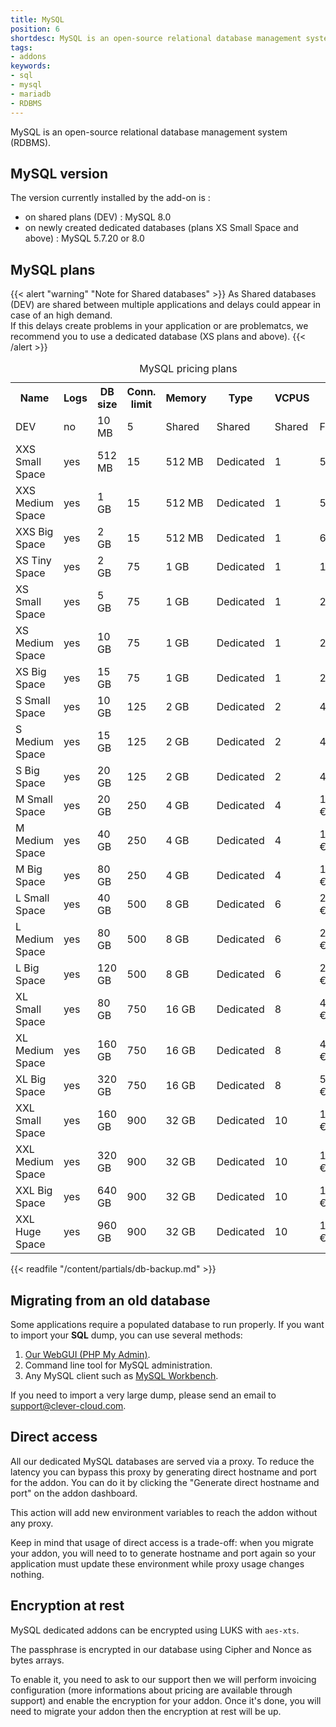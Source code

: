 ```yaml
---
title: MySQL
position: 6
shortdesc: MySQL is an open-source relational database management system (RDBMS).
tags:
- addons
keywords:
- sql
- mysql
- mariadb
- RDBMS
---
```


MySQL is an open-source relational database management system (RDBMS).

## MySQL version

The version currently installed by the add-on is :

- on shared plans (DEV) : MySQL 8.0
- on newly created dedicated databases (plans XS Small Space and above) : MySQL 5.7.20 or 8.0

## MySQL plans

{{< alert "warning" "Note for Shared databases" >}}
    As Shared databases (DEV) are shared between multiple applications and delays could appear in case of
  an high demand.<br />
  If this delays create problems in your application or are problematcs, we recommend you to use a dedicated database
  (XS plans and above).
{{< /alert >}}


<table class="table table-bordered table-striped dataTable"><caption>MySQL pricing plans</caption>
<tr>
<th>Name</th>
<th>Logs</th>
<th>DB size</th>
<th>Conn. limit</th>
<th>Memory</th>
<th>Type</th>
<th>VCPUS</th>
<th>Price /mo</th>
</tr>
<tr>
<td class="cc-col__price"><span class="label cc-label__price label-info">DEV</span></td>
<td>no</td>
<td>10 MB</td>
<td>5</td>
<td>Shared</td>
<td>Shared</td>
<td>Shared</td>
<td>Free</td>
</tr>
<tr>
<td class="cc-col__price"><span class="label cc-label__price label-info">XXS Small Space</span></td>
<td>yes</td>
<td>512 MB</td>
<td>15</td>
<td>512 MB</td>
<td>Dedicated</td>
<td>1</td>
<td>5.00 €</td>
</tr>
<tr>
<td class="cc-col__price"><span class="label cc-label__price label-info">XXS Medium Space</span></td>
<td>yes</td>
<td>1 GB</td>
<td>15</td>
<td>512 MB</td>
<td>Dedicated</td>
<td>1</td>
<td>5.90 €</td>
</tr>
<tr>
<td class="cc-col__price"><span class="label cc-label__price label-info">XXS Big Space</span></td>
<td>yes</td>
<td>2 GB</td>
<td>15</td>
<td>512 MB</td>
<td>Dedicated</td>
<td>1</td>
<td>6.80 €</td>
</tr>
<tr>
<td class="cc-col__price"><span class="label cc-label__price label-info">XS Tiny Space</span></td>
<td>yes</td>
<td>2 GB</td>
<td>75</td>
<td>1 GB</td>
<td>Dedicated</td>
<td>1</td>
<td>13.00 €</td>
</tr>
<td class="cc-col__price"><span class="label cc-label__price label-info">XS Small Space</span></td>
<td>yes</td>
<td>5 GB</td>
<td>75</td>
<td>1 GB</td>
<td>Dedicated</td>
<td>1</td>
<td>22.00 €</td>
</tr>
<tr>
<td class="cc-col__price"><span class="label cc-label__price label-info">XS Medium Space</span></td>
<td>yes</td>
<td>10 GB</td>
<td>75</td>
<td>1 GB</td>
<td>Dedicated</td>
<td>1</td>
<td>24.50 €</td>
</tr>
<tr>
<td class="cc-col__price"><span class="label cc-label__price label-info">XS Big Space</span></td>
<td>yes</td>
<td>15 GB</td>
<td>75</td>
<td>1 GB</td>
<td>Dedicated</td>
<td>1</td>
<td>27.00 €</td>
</tr>
<tr>
<td class="cc-col__price"><span class="label cc-label__price label-info">S Small Space</span></td>
<td>yes</td>
<td>10 GB</td>
<td>125</td>
<td>2 GB</td>
<td>Dedicated</td>
<td>2</td>
<td>44.00 €</td>
</tr>
<tr>
<td class="cc-col__price"><span class="label cc-label__price label-info">S Medium Space</span></td>
<td>yes</td>
<td>15 GB</td>
<td>125</td>
<td>2 GB</td>
<td>Dedicated</td>
<td>2</td>
<td>46.50 €</td>
</tr>
<tr>
<td class="cc-col__price"><span class="label cc-label__price label-info">S Big Space</span></td>
<td>yes</td>
<td>20 GB</td>
<td>125</td>
<td>2 GB</td>
<td>Dedicated</td>
<td>2</td>
<td>49.00 €</td>
</tr>
<tr>
<td class="cc-col__price"><span class="label cc-label__price label-info">M Small Space</span></td>
<td>yes</td>
<td>20 GB</td>
<td>250</td>
<td>4 GB</td>
<td>Dedicated</td>
<td>4</td>
<td>103.00 €</td>
</tr>
<tr>
<td class="cc-col__price"><span class="label cc-label__price label-info">M Medium Space</span></td>
<td>yes</td>
<td>40 GB</td>
<td>250</td>
<td>4 GB</td>
<td>Dedicated</td>
<td>4</td>
<td>113.60 €</td>
</tr>
<tr>
<td class="cc-col__price"><span class="label cc-label__price label-info">M Big Space</span></td>
<td>yes</td>
<td>80 GB</td>
<td>250</td>
<td>4 GB</td>
<td>Dedicated</td>
<td>4</td>
<td>133.60 €</td>
</tr>
<tr>
<td class="cc-col__price"><span class="label cc-label__price label-info">L Small Space</span></td>
<td>yes</td>
<td>40 GB</td>
<td>500</td>
<td>8 GB</td>
<td>Dedicated</td>
<td>6</td>
<td>207.20 €</td>
</tr>
<tr>
<td class="cc-col__price"><span class="label cc-label__price label-info">L Medium Space</span></td>
<td>yes</td>
<td>80 GB</td>
<td>500</td>
<td>8 GB</td>
<td>Dedicated</td>
<td>6</td>
<td>227.20 €</td>
</tr>
<tr>
<td class="cc-col__price"><span class="label cc-label__price label-info">L Big Space</span></td>
<td>yes</td>
<td>120 GB</td>
<td>500</td>
<td>8 GB</td>
<td>Dedicated</td>
<td>6</td>
<td>247.20 €</td>
</tr>
<tr>
<td class="cc-col__price"><span class="label cc-label__price label-info">XL Small Space</span></td>
<td>yes</td>
<td>80 GB</td>
<td>750</td>
<td>16 GB</td>
<td>Dedicated</td>
<td>8</td>
<td>414.40 €</td>
</tr>
<tr>
<td class="cc-col__price"><span class="label cc-label__price label-info">XL Medium Space</span></td>
<td>yes</td>
<td>160 GB</td>
<td>750</td>
<td>16 GB</td>
<td>Dedicated</td>
<td>8</td>
<td>454.40 €</td>
</tr>
<tr>
<td class="cc-col__price"><span class="label cc-label__price label-info">XL Big Space</span></td>
<td>yes</td>
<td>320 GB</td>
<td>750</td>
<td>16 GB</td>
<td>Dedicated</td>
<td>8</td>
<td>534.40 €</td>
</tr>
<tr>
<td class="cc-col__price"><span class="label cc-label__price label-info">XXL Small Space</span></td>
<td>yes</td>
<td>160 GB</td>
<td>900</td>
<td>32 GB</td>
<td>Dedicated</td>
<td>10</td>
<td>1022.00 €</td>
</tr>
<tr>
<td class="cc-col__price"><span class="label cc-label__price label-info">XXL Medium Space</span></td>
<td>yes</td>
<td>320 GB</td>
<td>900</td>
<td>32 GB</td>
<td>Dedicated</td>
<td>10</td>
<td>1134.00 €</td>
</tr>
<tr>
<td class="cc-col__price"><span class="label cc-label__price label-info">XXL Big Space</span></td>
<td>yes</td>
<td>640 GB</td>
<td>900</td>
<td>32 GB</td>
<td>Dedicated</td>
<td>10</td>
<td>1358.00 €</td>
</tr>
<tr>
<td class="cc-col__price"><span class="label cc-label__price label-info">XXL Huge Space</span></td>
<td>yes</td>
<td>960 GB</td>
<td>900</td>
<td>32 GB</td>
<td>Dedicated</td>
<td>10</td>
<td>1582.00 €</td>
</tr>
</table>

{{< readfile "/content/partials/db-backup.md" >}}

## Migrating from an old database

Some applications require a populated database to run properly.
If you want to import your **SQL** dump, you can use several methods:

1. [Our WebGUI (PHP My Admin)](https://dbms-pma.clever-cloud.com/).
2. Command line tool for MySQL administration.
3. Any MySQL client such as [MySQL Workbench](https://www.mysql.fr/products/workbench/).

If you need to import a very large dump, please send an email to <support@clever-cloud.com>.

## Direct access

All our dedicated MySQL databases are served via a proxy. To reduce the latency you can bypass this proxy by generating direct hostname and port for the addon. You can do it by clicking the "Generate direct hostname and port" on the addon dashboard.

This action will add new environment variables to reach the addon without any proxy.

Keep in mind that usage of direct access is a trade-off: when you migrate your addon, you will need to to generate hostname and port again so your application must update these environment while proxy usage changes nothing.

## Encryption at rest

MySQL dedicated addons can be encrypted using LUKS with `aes-xts`.

The passphrase is encrypted in our database using Cipher and Nonce as bytes arrays.

To enable it, you need to ask to our support then we will perform invoicing configuration (more informations about pricing are available through support) and enable the encryption for your addon. Once it's done, you will need to migrate your addon then the encryption at rest will be up.
